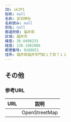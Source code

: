 ```yaml
---
ID: sk2P1
総称: null
名称: 足羽神社
名称読み: null
別名: null
都道府県: 福井県
区域: 福井市
緯度: 36.0498233
経度: 136.1982886
郵便番号: 9188021
住所: 福井県福井市門前１丁目７１１
---
```


## その他

### 参考URL

| URL | 説明          |
| --- | ------------- |
|     | OpenStreetMap |
